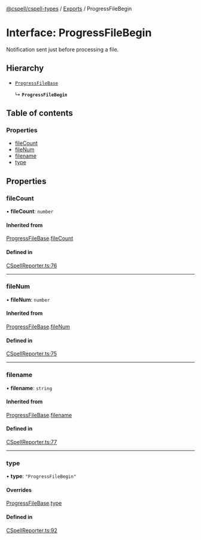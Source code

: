 [@cspell/cspell-types](../README.md) / [Exports](../modules.md) / ProgressFileBegin

# Interface: ProgressFileBegin

Notification sent just before processing a file.

## Hierarchy

- [`ProgressFileBase`](ProgressFileBase.md)

  ↳ **`ProgressFileBegin`**

## Table of contents

### Properties

- [fileCount](ProgressFileBegin.md#filecount)
- [fileNum](ProgressFileBegin.md#filenum)
- [filename](ProgressFileBegin.md#filename)
- [type](ProgressFileBegin.md#type)

## Properties

### fileCount

• **fileCount**: `number`

#### Inherited from

[ProgressFileBase](ProgressFileBase.md).[fileCount](ProgressFileBase.md#filecount)

#### Defined in

[CSpellReporter.ts:76](https://github.com/streetsidesoftware/cspell/blob/5bd8203/packages/cspell-types/src/CSpellReporter.ts#L76)

___

### fileNum

• **fileNum**: `number`

#### Inherited from

[ProgressFileBase](ProgressFileBase.md).[fileNum](ProgressFileBase.md#filenum)

#### Defined in

[CSpellReporter.ts:75](https://github.com/streetsidesoftware/cspell/blob/5bd8203/packages/cspell-types/src/CSpellReporter.ts#L75)

___

### filename

• **filename**: `string`

#### Inherited from

[ProgressFileBase](ProgressFileBase.md).[filename](ProgressFileBase.md#filename)

#### Defined in

[CSpellReporter.ts:77](https://github.com/streetsidesoftware/cspell/blob/5bd8203/packages/cspell-types/src/CSpellReporter.ts#L77)

___

### type

• **type**: ``"ProgressFileBegin"``

#### Overrides

[ProgressFileBase](ProgressFileBase.md).[type](ProgressFileBase.md#type)

#### Defined in

[CSpellReporter.ts:92](https://github.com/streetsidesoftware/cspell/blob/5bd8203/packages/cspell-types/src/CSpellReporter.ts#L92)
